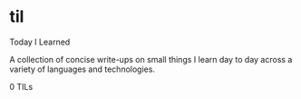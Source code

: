 # til
Today I Learned

A collection of concise write-ups on small things I learn day to day across a variety of languages and technologies. 

0 TILs 
